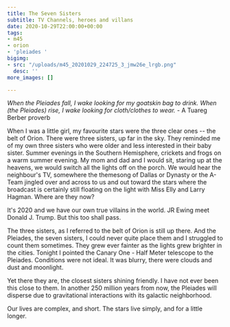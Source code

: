```yaml
---
title: The Seven Sisters
subtitle: TV Channels, heroes and villans
date: 2020-10-29T22:00:00+00:00
tags:
- m45
- orion
- 'pleiades '
bigimg:
- src: "/uploads/m45_20201029_224725_3_jmw26e_lrgb.png"
  desc: ''
more_images: []

---
```

_When the Pleiades fall, I wake looking for my goatskin bag to drink. When (the Pleiades) rise, I wake looking for cloth/clothes to wear. -_ A Tuareg Berber proverb

When I was a little girl, my favourite stars were the three clear ones -- the belt of Orion. There were three sisters, up far in the sky. They reminded me of my own three sisters who were older and less interested in their baby sister. Summer evenings in the Southern Hemisphere, crickets and frogs on a warm summer evening. My mom and dad and I would sit, staring up at the heavens, we would switch all the lights off on the porch. We would hear the neighbour's TV, somewhere the themesong of Dallas or Dynasty or the A-Team jingled over and across to us and out toward the stars where the broadcast is certainly still floating on the light with Miss Elly and Larry Hagman. Where are they now?

It's 2020 and we have our own true villains in the world. JR Ewing meet Donald J. Trump. But this too shall pass. 

The three sisters, as I referred to the belt of Orion is still up there. And the Pleiades, the seven sisters, I could never quite place them and I struggled to count them sometimes. They grew ever fainter as the lights grew brighter in the cities. Tonight I pointed the Canary One - Half Meter telescope to the Pleiades. Conditions were not ideal. It was blurry, there were clouds and dust and moonlight. 

Yet there they are, the closest sisters shining friendly. I have not ever been this close to them. In another 250 million years from now, the Pleiades will disperse due to gravitational interactions with its galactic neighborhood.

Our lives are complex, and short. The stars live simply, and for a little longer. 